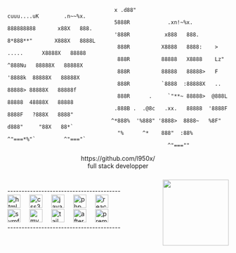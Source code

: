 ```                                     ..                                                       
                                  x .d88"                          cuuu....uK        .n~~%x.     
                                  5888R            .xn!~%x.       888888888       x88X   888.   
                                  '888R           x888   888.     8*888**"       X888X   8888L  
                                   888R          X8888   8888:    >  .....      X8888X   88888  
                                   888R          88888   X8888    Lz"  ^888Nu   88888X   88888X 
                                   888R          88888   88888>   F     '8888k  88888X   88888X 
                                   888R          `8888  :88888X   ..     88888> 88888X   88888f 
                                   888R      .     `"**~ 88888>  @888L   88888  48888X   88888  
                                  .888B .  .@8c   .xx.   88888  '8888F   8888F   ?888X   8888"  
                                 ^*888%  '%888" '8888>  8888~   %8F"   d888"     "88X   88*`   
                                   "%      ^*    888"  :88%      ^"===*%"`         ^"==="`     
                                                   ^"===""                                      
  ```                                                            
                                                               

<div align="center">https://github.com/l950x/</div>
<div align="center">full stack developper</div>

###

<div align="center">
</div>

###

<img align="right" height="150" src="https://cdn.discordapp.com/attachments/1077640007369641984/1143477568146788392/standard_12.gif"  />

###
<br/>
----------------------------------------
<div align="left">
  <img src="https://cdn.jsdelivr.net/gh/devicons/devicon/icons/html5/html5-original.svg" height="30" alt="html5 logo"  />
  <img width="12" />
  <img src="https://cdn.jsdelivr.net/gh/devicons/devicon/icons/css3/css3-original.svg" height="30" alt="css3 logo"  />
  <img width="12" />
  <img src="https://cdn.jsdelivr.net/gh/devicons/devicon/icons/javascript/javascript-original.svg" height="30" alt="javascript logo"  />
  <img width="12" />
  <img src="https://cdn.jsdelivr.net/gh/devicons/devicon/icons/php/php-original.svg" height="30" alt="php logo"  />
  <img width="12" />
  <img src="https://cdn.jsdelivr.net/gh/devicons/devicon/icons/react/react-original.svg" height="30" alt="react logo"  />
  <img width="12" /> 
  <br/>
  <img src="https://cdn.jsdelivr.net/gh/devicons/devicon/icons/symfony/symfony-original.svg" height="30" alt="symfony logo"  />
  <img width="12" />
  <img src="https://cdn.jsdelivr.net/gh/devicons/devicon/icons/mysql/mysql-original.svg" height="30" alt="mysql logo"  />
  <img width="12" />
  <img src="https://cdn.jsdelivr.net/gh/devicons/devicon/icons/tailwindcss/tailwindcss-original-wordmark.svg" height="30" alt="tailwindcss logo"  />
  <img width="12" />
  <img src="https://cdn.jsdelivr.net/gh/devicons/devicon/icons/aftereffects/aftereffects-original.svg" height="30" alt="aftereffects logo"  />
  <img width="12" />
  <img src="https://cdn.jsdelivr.net/gh/devicons/devicon/icons/premierepro/premierepro-plain.svg" height="30" alt="premierepro logo"  />
  <img width="12" />
  <br/>
  ----------------------------------------
</div>

###



###

<br clear="both">

